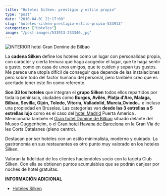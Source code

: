 ```yaml
---
title: "Hoteles Silken: prestigio y estilo propio"
type: "post"
date: "2010-04-01 22:17:00"
slug: "hoteles-silken-prestigio-estilo-propio-533913"
categories: ["Hoteles"]
image: "/post-images/533913-233346.jpg"
---
```


 ![INTERIOR hotel Gran Domine de Bilbao](/post-images/533913-233346.jpg "INTERIOR hotel Gran Domine de Bilbao")

 La **cadena Silken** define los hoteles como un lugar con personalidad propia, con carácter y cierta ternura que haga acogedor el lugar, que te haga sentir a gusto, como en casa de unos amigos, que te cuiden y sepan tus gustos. Me parece una utopía difícil de conseguir que depende de las instalaciones pero sobre todo del factor humano del personal, pero también creo que es acertado tener este fin como referente.

 **Son 33 los hoteles** que integran el **grupo Silken** todos ellos repartidos por toda la península, ciudades como **Burgos, Avilés, Platja d'Aro, Malaga, Bilbao, Sevilla, Gijón, Toledo, Vitoria, Valladolid, Murcia,Oviedo..** e incluso una propiedad en Bruselas. Las categorias van **desde las 3 estrellas a 5 estrellas lujo** como es el caso del [hotel Madrid](http://www.hoteles-silken.com/) Puerta America . Mencionaría también el [Gran hotel Domine de Bilbao](http://www.hoteles-silken.com/gran-hotel-domine-bilbao/) situado delante del Museo Guggenheim, o el [Gran hotel Havana de Barcelona](http://www.hoteles-silken.com/gran-hotel-havana-barcelona) en la Gran Via de les Corts Catalanes (pleno centro).

 Destacan por ser hoteles con un estilo minimalista, moderno y cuidado. La gastronomía en sus restaurantes es otro punto muy valorado en los hoteles Silken.

 Valoran la fidelidad de los clientes haciendoles socio con la tarjeta Club Silken. Con ella se obtienen puntos acumulables que se podrán canjear por noches de hotel gratuitas.

 **INFORMACIÓN ADICIONAL**

- [ Hoteles Silken](https://mail.google.com/a/nexoblogs.com/#search/silken/127076bd81fe81d0)